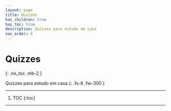 ```yaml
---
layout: page
title: Quizzes
has_children: true
has_toc: true
description: Quizzes para estudo em casa
nav_order: 4
---
```


# Quizzes
{: .no_toc .mb-2 }

Quizzes para estudo em casa
{: .fs-6 .fw-300 }

---
1. TOC
{:toc}
---

